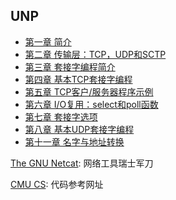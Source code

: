 ## UNP

* [第一章 简介](Chapter01)
* [第二章 传输层：TCP，UDP和SCTP](Chapter02)
* [第三章 套接字编程简介](Chapter03)
* [第四章 基本TCP套接字编程](Chapter04)
* [第五章 TCP客户/服务器程序示例](Chapter05)
* [第六章 I/O复用：select和poll函数](Chapter06)
* [第七章 套接字选项](Chapter07)
* [第八章 基本UDP套接字编程](Chapter08)
* [第十一章 名字与地址转换](Chapter11)

[The GNU Netcat](http://netcat.sourceforge.net/): 网络工具瑞士军刀

[CMU CS](https://www.cs.cmu.edu/afs/cs/academic/class/15213-f00/unpv12e/): 代码参考网址
